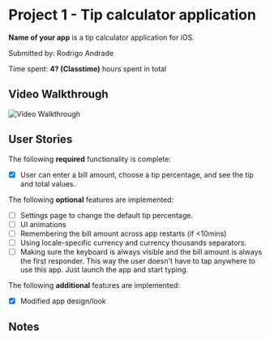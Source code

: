 # Project 1 - Tip calculator application

**Name of your app** is a tip calculator application for iOS.

Submitted by: Rodrigo Andrade

Time spent: **4? (Classtime)** hours spent in total

## Video Walkthrough

<img src='http://g.recordit.co/XFfmZ1yKzt.gif' title='Video Walkthrough' width='' alt='Video Walkthrough' />

## User Stories

The following **required** functionality is complete:

* [x] User can enter a bill amount, choose a tip percentage, and see the tip and total values.

The following **optional** features are implemented:

* [ ] Settings page to change the default tip percentage.
* [ ] UI animations
* [ ] Remembering the bill amount across app restarts (if <10mins)
* [ ] Using locale-specific currency and currency thousands separators.
* [ ] Making sure the keyboard is always visible and the bill amount is always the first responder. This way the user doesn't have to tap anywhere to use this app. Just launch the app and start typing.

The following **additional** features are implemented:

- [x] Modified app design/look

## Notes

